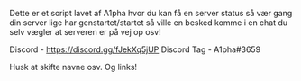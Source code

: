 Dette er et script lavet af A1pha hvor du kan få en server status så vær gang din server lige har genstartet/startet så ville en besked komme i en chat du selv vægler at
serveren er på vej op osv!


Discord - https://discord.gg/fJekXq5jUP
Discord Tag - A1pha#3659


Husk at skifte navne osv. Og links!